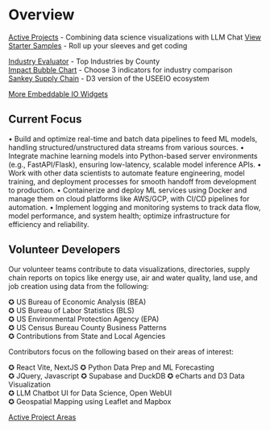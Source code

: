 # Overview

[Active Projects](../../../projects/) - Combining data science visualizations with LLM Chat
[View Starter Samples](../../localsite/start/) - Roll up your sleeves and get coding  

[Industry Evaluator](../../localsite/info/) - Top Industries by County  
[Impact Bubble Chart](../../io/charts/bubble/) - Choose 3 indicators for industry comparison    
[Sankey Supply Chain](../../community/start/charts/) - D3 version of the USEEIO ecosystem  

[More Embeddable IO Widgets](../charts)

## Current Focus

•	Build and optimize real-time and batch data pipelines to feed ML models, handling structured/unstructured data streams from various sources.
•	Integrate machine learning models into Python-based server environments (e.g., FastAPI/Flask), ensuring low-latency, scalable model inference APIs.
•	Work with other data scientists to automate feature engineering, model training, and deployment processes for smooth handoff from development to production.
•	Containerize and deploy ML services using Docker and manage them on cloud platforms like AWS/GCP, with CI/CD pipelines for automation.
•	Implement logging and monitoring systems to track data flow, model performance, and system health; optimize infrastructure for efficiency and reliability.


## Volunteer Developers

Our volunteer teams contribute to data visualizations, directories, supply chain reports on topics like energy use, air and water quality, land use, and job creation using data from the following:

✪ US Bureau of Economic Analysis (BEA)  
✪ US Bureau of Labor Statistics (BLS)  
✪ US Environmental Protection Agency (EPA)  
✪ US Census Bureau County Business Patterns  
✪ Contributions from State and Local Agencies  

Contributors focus on the following based on their areas of interest:

✪ React Vite, NextJS
✪ Python Data Prep and ML Forecasting  
✪ JQuery, Javascript
✪ Supabase and DuckDB
✪ eCharts and D3 Data Visualization  
✪ LLM Chatbot UI for Data Science, Open WebUI  
✪ Geospatial Mapping using Leaflet and Mapbox

[Active Project Areas](/projects) 

